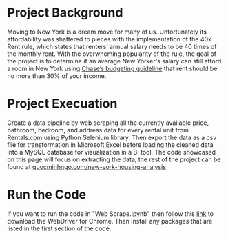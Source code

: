 # Project Background
Moving to New York is a dream move for many of us. Unfortunately its affordability was shattered to pieces with the implementation of the 40x Rent rule, which 
states that renters’ annual salary needs to be 40 times of the monthly rent. With the overwheming popularity of the rule, the goal of the project is to determine 
if an average New Yorker's salary can still afford a room in New York using 
<a href="https://www.chase.com/personal/banking/education/budgeting-saving/how-much-income-should-go-to-rent" target="_blank">Chase’s budgeting guideline</a>
that rent should be no more than 30% of your income.

# Project Execuation
Create a data pipeline by web scraping all the currently available price, bathroom, bedroom, and address data for every rental unit from Rentals.com using Python Selenium library. Then export the data as a csv file for transformation in Microsoft Excel before loading the cleaned data into a MySQL database for visualization in a BI tool. The code showcased on this page will focus on extracting the data, the rest of the project can be found at 
<a href="quocminhngo.com/new-york-housing-analysis" target="_blank">quocminhngo.com/new-york-housing-analysis</a>


# Run the Code
If you want to run the code in "Web Scrape.ipynb" then follow this 
<a href="https://chromedriver.chromium.org/downloads" target="_blank">link</a>
to download the WebDriver for Chrome. Then install any packages that are listed in the first section of the code.
